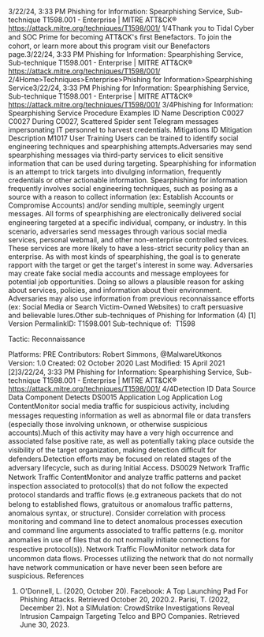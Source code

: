 3/22/24, 3:33 PM Phishing for Information: Spearphishing Service, Sub-technique T1598.001 - Enterprise | MITRE ATT&CK®
https://attack.mitre.org/techniques/T1598/001/ 1/4Thank you to Tidal Cyber and SOC Prime for becoming ATT&CK's ﬁrst Benefactors. To join the cohort, or learn more about this program visit our
Benefactors page.3/22/24, 3:33 PM Phishing for Information: Spearphishing Service, Sub-technique T1598.001 - Enterprise | MITRE ATT&CK®
https://attack.mitre.org/techniques/T1598/001/ 2/4Home>Techniques>Enterprise>Phishing for Information>Spearphishing Service3/22/24, 3:33 PM Phishing for Information: Spearphishing Service, Sub-technique T1598.001 - Enterprise | MITRE ATT&CK®
https://attack.mitre.org/techniques/T1598/001/ 3/4Phishing for Information: Spearphishing Service
Procedure Examples
ID Name Description
C0027 C0027 During C0027, Scattered Spider sent Telegram messages impersonating IT personnel to harvest credentials.
Mitigations
ID Mitigation Description
M1017 User Training Users can be trained to identify social engineering techniques and spearphishing attempts.Adversaries may send spearphishing messages via third-party services to elicit sensitive information that can be used during targeting.
Spearphishing for information is an attempt to trick targets into divulging information, frequently credentials or other actionable information.
Spearphishing for information frequently involves social engineering techniques, such as posing as a source with a reason to collect
information (ex: Establish Accounts or Compromise Accounts) and/or sending multiple, seemingly urgent messages.
All forms of spearphishing are electronically delivered social engineering targeted at a speciﬁc individual, company, or industry. In this
scenario, adversaries send messages through various social media services, personal webmail, and other non-enterprise controlled services.
 These services are more likely to have a less-strict security policy than an enterprise. As with most kinds of spearphishing, the goal is to
generate rapport with the target or get the target's interest in some way. Adversaries may create fake social media accounts and message
employees for potential job opportunities. Doing so allows a plausible reason for asking about services, policies, and information about their
environment. Adversaries may also use information from previous reconnaissance efforts (ex: Social Media or Search Victim-Owned
Websites) to craft persuasive and believable lures.Other sub-techniques of Phishing for Information (4)
[1]
Version PermalinkID: T1598.001
Sub-technique of:  T1598

Tactic: Reconnaissance

Platforms: PRE
Contributors: Robert Simmons, @MalwareUtkonos
Version: 1.0
Created: 02 October 2020
Last Modiﬁed: 15 April 2021
[2]3/22/24, 3:33 PM Phishing for Information: Spearphishing Service, Sub-technique T1598.001 - Enterprise | MITRE ATT&CK®
https://attack.mitre.org/techniques/T1598/001/ 4/4Detection
ID Data Source Data Component Detects
DS0015 Application Log Application
Log ContentMonitor social media traﬃc for suspicious activity, including messages requesting
information as well as abnormal ﬁle or data transfers (especially those involving
unknown, or otherwise suspicious accounts).Much of this activity may have a very high
occurrence and associated false positive rate, as well as potentially taking place outside
the visibility of the target organization, making detection diﬃcult for defenders.Detection
efforts may be focused on related stages of the adversary lifecycle, such as during Initial
Access.
DS0029 Network Traﬃc Network Traﬃc
ContentMonitor and analyze traﬃc patterns and packet inspection associated to protocol(s) that
do not follow the expected protocol standards and traﬃc ﬂows (e.g extraneous packets
that do not belong to established ﬂows, gratuitous or anomalous traﬃc patterns,
anomalous syntax, or structure). Consider correlation with process monitoring and
command line to detect anomalous processes execution and command line arguments
associated to traﬃc patterns (e.g. monitor anomalies in use of ﬁles that do not normally
initiate connections for respective protocol(s)).
Network Traﬃc
FlowMonitor network data for uncommon data ﬂows. Processes utilizing the network that do
not normally have network communication or have never been seen before are
suspicious.
References
1. O'Donnell, L. (2020, October 20). Facebook: A Top Launching
Pad For Phishing Attacks. Retrieved October 20, 2020.2. Parisi, T. (2022, December 2). Not a SIMulation: CrowdStrike
Investigations Reveal Intrusion Campaign Targeting Telco and
BPO Companies. Retrieved June 30, 2023.